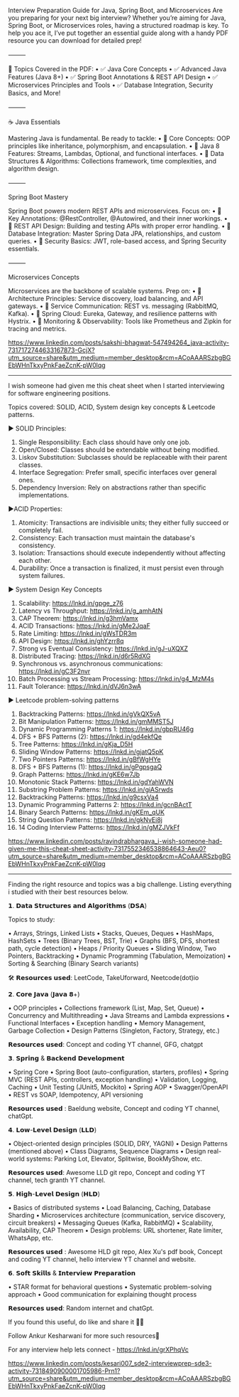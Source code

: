 Interview Preparation Guide for Java, Spring Boot, and Microservices
Are you preparing for your next big interview? Whether you’re aiming for Java, Spring Boot, or Microservices roles, having a structured roadmap is key. To help you ace it, I’ve put together an essential guide along with a handy PDF resource you can download for detailed prep!

⸻

📘 Topics Covered in the PDF:
 • ✅ Java Core Concepts
 • ✅ Advanced Java Features (Java 8+)
 • ✅ Spring Boot Annotations & REST API Design
 • ✅ Microservices Principles and Tools
 • ✅ Database Integration, Security Basics, and More!

⸻

☕ Java Essentials

Mastering Java is fundamental. Be ready to tackle:
 • 🔹 Core Concepts: OOP principles like inheritance, polymorphism, and encapsulation.
 • 🔹 Java 8 Features: Streams, Lambdas, Optional, and functional interfaces.
 • 🔹 Data Structures & Algorithms: Collections framework, time complexities, and algorithm design.

⸻

Spring Boot Mastery

Spring Boot powers modern REST APIs and microservices. Focus on:
 • 🔹 Key Annotations: @RestController, @Autowired, and their inner workings.
 • 🔹 REST API Design: Building and testing APIs with proper error handling.
 • 🔹 Database Integration: Master Spring Data JPA, relationships, and custom queries.
 • 🔹 Security Basics: JWT, role-based access, and Spring Security essentials.

⸻

Microservices Concepts

Microservices are the backbone of scalable systems. Prep on:
 • 🔹 Architecture Principles: Service discovery, load balancing, and API gateways.
 • 🔹 Service Communication: REST vs. messaging (RabbitMQ, Kafka).
 • 🔹 Spring Cloud: Eureka, Gateway, and resilience patterns with Hystrix.
 • 🔹 Monitoring & Observability: Tools like Prometheus and Zipkin for tracing and metrics.

https://www.linkedin.com/posts/sakshi-bhagwat-547494264_java-activity-7317172744633167873-GcjX?utm_source=share&utm_medium=member_desktop&rcm=ACoAAARSzbgBGEbWHnTkxyPnkFaeZcnK-pW0lqg

****************

I wish someone had given me this cheat sheet when I started interviewing for software engineering positions.

Topics covered: SOLID, ACID, System design key concepts & Leetcode patterns.

► SOLID Principles:

1. Single Responsibility: Each class should have only one job.
2. Open/Closed: Classes should be extendable without being modified.
3. Liskov Substitution: Subclasses should be replaceable with their parent classes.
4. Interface Segregation: Prefer small, specific interfaces over general ones.
5. Dependency Inversion: Rely on abstractions rather than specific implementations.


►ACID Properties:

1. Atomicity: Transactions are indivisible units; they either fully succeed or completely fail.
2. Consistency: Each transaction must maintain the database's consistency.
3. Isolation: Transactions should execute independently without affecting each other.
4. Durability: Once a transaction is finalized, it must persist even through system failures.

► System Design Key Concepts

1. Scalability: https://lnkd.in/gpge_z76
2. Latency vs Throughput: https://lnkd.in/g_amhAtN
3. CAP Theorem: https://lnkd.in/g3hmVamx
4. ACID Transactions: https://lnkd.in/gMe2JqaF
5. Rate Limiting: https://lnkd.in/gWsTDR3m
6. API Design: https://lnkd.in/ghYzrr8q
7. Strong vs Eventual Consistency: https://lnkd.in/gJ-uXQXZ
8. Distributed Tracing: https://lnkd.in/d6r5RdXG
9. Synchronous vs. asynchronous communications: https://lnkd.in/gC3F2nvr
10. Batch Processing vs Stream Processing: https://lnkd.in/g4_MzM4s
11. Fault Tolerance: https://lnkd.in/dVJ6n3wA

► Leetcode problem-solving patterns

1. Backtracking Patterns: https://lnkd.in/gVkQX5vA
2. Bit Manipulation Patterns: https://lnkd.in/gmMMST5J
3. Dynamic Programming Patterns 1: https://lnkd.in/gbpRU46g
4. DFS + BFS Patterns (2): https://lnkd.in/gd4ekfQe
5. Tree Patterns: https://lnkd.in/gKja_D5H
6. Sliding Window Patterns: https://lnkd.in/gjatQ5pK
7. Two Pointers Patterns: https://lnkd.in/gBfWgHYe
8. DFS + BFS Patterns (1): https://lnkd.in/gPgpsgaQ
9. Graph Patterns: https://lnkd.in/gKE6w7Jb
10. Monotonic Stack Patterns: https://lnkd.in/gdYahWVN
11. Substring Problem Patterns: https://lnkd.in/giASrwds
12. Backtracking Patterns: https://lnkd.in/g9csxVa4
13. Dynamic Programming Patterns 2: https://lnkd.in/gcnBActT
14. Binary Search Patterns: https://lnkd.in/gKEm_qUK
15. String Question Patterns: https://lnkd.in/gkNvEi8j
16. 14 Coding Interview Patterns: https://lnkd.in/gMZJVkFf


https://www.linkedin.com/posts/ravindrabhargava_i-wish-someone-had-given-me-this-cheat-sheet-activity-7317552346538864643-Aeu0?utm_source=share&utm_medium=member_desktop&rcm=ACoAAARSzbgBGEbWHnTkxyPnkFaeZcnK-pW0lqg

*****************

Finding the right resource and topics was a big challenge. Listing everything i studied with their best resources below.

𝟭. 𝗗𝗮𝘁𝗮 𝗦𝘁𝗿𝘂𝗰𝘁𝘂𝗿𝗲𝘀 𝗮𝗻𝗱 𝗔𝗹𝗴𝗼𝗿𝗶𝘁𝗵𝗺𝘀 (𝗗𝗦𝗔)

Topics to study: 

 • Arrays, Strings, Linked Lists
 • Stacks, Queues, Deques
 • HashMaps, HashSets
 • Trees (Binary Trees, BST, Trie)
 • Graphs (BFS, DFS, shortest path, cycle detection)
 • Heaps / Priority Queues
 • Sliding Window, Two Pointers, Backtracking
 • Dynamic Programming (Tabulation, Memoization)
 • Sorting & Searching (Binary Search variants)

🛠 𝗥𝗲𝘀𝗼𝘂𝗿𝗰𝗲𝘀 𝘂𝘀𝗲𝗱: LeetCode, TakeUforward, Neetcode(dot)io

𝟮. 𝗖𝗼𝗿𝗲 𝗝𝗮𝘃𝗮 (𝗝𝗮𝘃𝗮 𝟴+)

 • OOP principles
 • Collections framework (List, Map, Set, Queue)
 • Concurrency and Multithreading
 • Java Streams and Lambda expressions
 • Functional Interfaces
 • Exception handling
 • Memory Management, Garbage Collection
 • Design Patterns (Singleton, Factory, Strategy, etc.)

𝗥𝗲𝘀𝗼𝘂𝗿𝗰𝗲𝘀 𝘂𝘀𝗲𝗱: Concept and coding YT channel, GFG, chatgpt

𝟯. 𝗦𝗽𝗿𝗶𝗻𝗴 & 𝗕𝗮𝗰𝗸𝗲𝗻𝗱 𝗗𝗲𝘃𝗲𝗹𝗼𝗽𝗺𝗲𝗻𝘁

 • Spring Core
 • Spring Boot (auto-configuration, starters, profiles)
 • Spring MVC (REST APIs, controllers, exception handling)
 • Validation, Logging, Caching
 • Unit Testing (JUnit5, Mockito)
 • Spring AOP
 • Swagger/OpenAPI
 • REST vs SOAP, Idempotency, API versioning

𝗥𝗲𝘀𝗼𝘂𝗿𝗰𝗲𝘀 𝘂𝘀𝗲𝗱 : Baeldung website, Concept and coding YT channel, chatGpt.

𝟰. 𝗟𝗼𝘄-𝗟𝗲𝘃𝗲𝗹 𝗗𝗲𝘀𝗶𝗴𝗻 (𝗟𝗟𝗗)

 • Object-oriented design principles (SOLID, DRY, YAGNI)
 • Design Patterns (mentioned above)
 • Class Diagrams, Sequence Diagrams
 • Design real-world systems: Parking Lot, Elevator, Splitwise, BookMyShow, etc.

𝗥𝗲𝘀𝗼𝘂𝗿𝗰𝗲𝘀 𝘂𝘀𝗲𝗱: Awesome LLD git repo, Concept and coding YT channel, tech granth YT channel.

𝟱. 𝗛𝗶𝗴𝗵-𝗟𝗲𝘃𝗲𝗹 𝗗𝗲𝘀𝗶𝗴𝗻 (𝗛𝗟𝗗)

 • Basics of distributed systems
 • Load Balancing, Caching, Database Sharding
 • Microservices architecture (communication, service discovery, circuit breakers)
 • Messaging Queues (Kafka, RabbitMQ)
 • Scalability, Availability, CAP Theorem
 • Design problems: URL shortener, Rate limiter, WhatsApp, etc.

𝗥𝗲𝘀𝗼𝘂𝗿𝗰𝗲𝘀 𝘂𝘀𝗲𝗱 : Awesome HLD git repo, Alex Xu's pdf book, Concept and coding YT channel, hello interview YT channel and website.

𝟲. 𝗦𝗼𝗳𝘁 𝗦𝗸𝗶𝗹𝗹𝘀 & 𝗜𝗻𝘁𝗲𝗿𝘃𝗶𝗲𝘄 𝗣𝗿𝗲𝗽𝗮𝗿𝗮𝘁𝗶𝗼𝗻

 • STAR format for behavioral questions
 • Systematic problem-solving approach
 • Good communication for explaining thought process

𝗥𝗲𝘀𝗼𝘂𝗿𝗰𝗲𝘀 𝘂𝘀𝗲𝗱: Random internet and chatGpt.

If you found this useful, do like and share it 🙌🏻

Follow Ankur Kesharwani for more such resources💯

For any interview help lets connect - https://lnkd.in/grXPhqVc

https://www.linkedin.com/posts/kesari007_sde2-interviewprep-sde3-activity-7318490900001705986-Prn1?utm_source=share&utm_medium=member_desktop&rcm=ACoAAARSzbgBGEbWHnTkxyPnkFaeZcnK-pW0lqg

